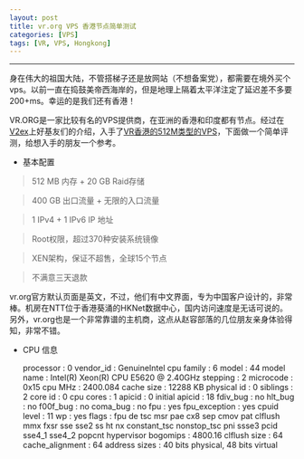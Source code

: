 ```yaml
---
layout: post
title: vr.org VPS 香港节点简单测试
categories: [VPS]
tags: [VR, VPS, Hongkong]
---
```

---------------------------------------

身在伟大的祖国大陆，不管搭梯子还是放网站（不想备案党），都需要在境外买个vps。以前一直在捣鼓美帝西海岸的，但是地理上隔着太平洋注定了延迟差不多要200+ms。幸运的是我们还有香港！

VR.ORG是一家比较有名的VPS提供商，在亚洲的香港和印度都有节点。经过在[V2ex](http://www.v2ex.com/t/65205)上好基友们的介绍，入手了[VR香港的512M类型的VPS](http://www.vr.org/?a=2306)，下面做一个简单评测，给想入手的朋友一个参考。

+ 基本配置

> 512 MB 内存 + 20 GB Raid存储

> 400 GB 出口流量 + 无限的入口流量

> 1 IPv4 + 1 IPv6 IP 地址

> Root权限，超过370种安装系统镜像

> XEN架构，保证不超售，全球15个节点

> 不满意三天退款


vr.org官方默认页面是英文，不过，他们有中文界面，专为中国客户设计的，非常棒。机房在NTT位于香港葵涌的HKNet数据中心，国内访问速度是无话可说的。另外，vr.org也是一个非常靠谱的主机商，这点从赵容部落的几位朋友亲身体验得知，非常不错。

+ CPU 信息

    processor   : 0
    vendor_id   : GenuineIntel
    cpu family  : 6
    model       : 44
    model name  : Intel(R) Xeon(R) CPU           E5620  @ 2.40GHz
    stepping    : 2
    microcode   : 0x15
    cpu MHz     : 2400.084
    cache size  : 12288 KB
    physical id : 0
    siblings    : 2
    core id     : 0
    cpu cores   : 1
    apicid      : 0
    initial apicid  : 18
    fdiv_bug    : no
    hlt_bug     : no
    f00f_bug    : no
    coma_bug    : no
    fpu     : yes
    fpu_exception   : yes
    cpuid level : 11
    wp      : yes
    flags       : fpu de tsc msr pae cx8 sep cmov pat clflush mmx fxsr sse sse2 ss ht nx constant_tsc nonstop_tsc pni ssse3 pcid sse4_1 sse4_2 popcnt hypervisor
    bogomips    : 4800.16
    clflush size    : 64
    cache_alignment : 64
    address sizes   : 40 bits physical, 48 bits virtual
